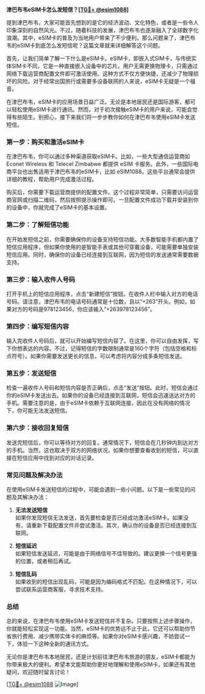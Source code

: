 **津巴布韦eSIM卡怎么发短信？[[TG💪+ @esim1088](https://t.me/s/esim1088)]**

提到津巴布韦，大家可能首先想到的是它的经济波动、文化特色，或者是一些令人印象深刻的自然风光。不过，随着科技的发展，津巴布韦也逐渐融入了全球数字化浪潮。其中，eSIM卡的普及为当地用户带来了不少便利。那么问题来了，津巴布韦的eSIM卡到底怎么发短信呢？这篇文章就来详细解答这个问题。

首先，让我们简单了解一下什么是eSIM卡。eSIM卡，即嵌入式SIM卡，与传统实体SIM卡不同，它是一种直接嵌入设备中的芯片。用户无需更换物理卡，只需通过网络下载运营商配置文件即可激活使用。这种方式不仅方便快捷，还减少了物理损坏的风险。对于经常出国旅行或需要多设备联网的人来说，eSIM卡无疑是一个福音。

在津巴布韦，eSIM卡的应用场景日益广泛。无论是本地居民还是国际游客，都可以轻松使用eSIM卡进行通讯。然而，对于初次接触eSIM卡的用户来说，可能会觉得有些陌生。别担心，接下来我们将一步步教你如何在津巴布韦使用eSIM卡发送短信。

### **第一步：购买和激活eSIM卡**

在津巴布韦，你可以通过多种渠道获取eSIM卡。比如，一些大型通信运营商如 Econet Wireless 和 Telecel Zimbabwe 都提供 eSIM 卡服务。此外，一些国际电商平台也出售适用于津巴布韦的eSIM卡，比如 eSIM1088。这些平台通常会提供详细的教程，帮助用户完成激活过程。

购买后，你需要下载运营商提供的配置文件。这个过程非常简单，只需要访问运营商官网或扫描二维码，然后按照提示操作即可。一旦配置文件成功下载并安装到你的设备中，你就完成了eSIM卡的基本设置。

### **第二步：了解短信功能**

在开始发短信之前，你需要确保你的设备支持短信功能。大多数智能手机都内置了短信应用程序，但如果你使用的是智能手表或其他可穿戴设备，可能需要单独安装短信应用。同时，确保你的设备已经连接到互联网，因为短信的发送通常需要数据支持。

### **第三步：输入收件人号码**

打开手机上的短信应用程序，点击“新建短信”按钮。在收件人栏中输入对方的电话号码。请注意，津巴布韦的电话号码通常是十位数，且以“+263”开头。例如，如果对方的号码是978123456，你应该输入“+263978123456”。

### **第四步：编写短信内容**

输入完收件人号码后，就可以开始编写短信内容了。在这里，你可以自由发挥，写下你想表达的内容。不过，记得短信的字数限制通常是160个字符（包括空格和标点符号）。如果你需要发送更长的信息，可以考虑将内容分成多条短信发送。

### **第五步：发送短信**

检查一遍收件人号码和短信内容是否正确后，点击“发送”按钮。此时，短信会通过你的eSIM卡发送出去。如果你的设备已经连接到互联网，短信会迅速送达对方的手机。需要注意的是，由于eSIM卡依赖于互联网连接，因此在没有网络的情况下，你可能无法发送短信。

### **第六步：接收回复短信**

发送完短信后，你可以等待对方的回复。通常情况下，短信会在几秒钟内到达对方的手机。当然，这也取决于双方的网络状况。如果你想要查看收到的短信，可以直接在短信应用中找到对应的对话记录。

### **常见问题及解决办法**

在使用eSIM卡发送短信的过程中，可能会遇到一些小问题。以下是一些常见的问题及其解决办法：

1. **无法发送短信**  
   如果你发现短信无法发送，首先要检查是否已经成功激活eSIM卡。如果没有，请重新下载配置文件并尝试激活。其次，确认你的设备是否已经连接到互联网。

2. **短信延迟**  
   如果短信发送延迟，可能是由于网络信号不佳导致的。建议更换一个信号更强的位置，或者稍后再试。

3. **短信乱码**  
   如果收到的短信出现乱码，可能是因为编码格式不匹配。在这种情况下，可以尝试联系运营商客服，寻求技术支持。

### **总结**

总的来说，在津巴布韦使用eSIM卡发送短信并不复杂。只要按照上述步骤操作，你就能轻松实现这一功能。当然，eSIM卡的优势远不止于此，它还可以帮助你节省旅行费用、减少携带实体卡的麻烦等。如果你对eSIM卡感兴趣，不妨尝试一下，体验一下这种全新的通讯方式。

无论你是津巴布韦本地居民，还是计划前往津巴布韦旅游的朋友，eSIM卡都能为你带来极大的便利。希望本文能帮助你更好地理解和使用eSIM卡。如果还有其他疑问，欢迎随时留言讨论！

[[TG💪+ @esim1088](https://t.me/s/esim1088) ![Image](https://i.postimg.cc/4NQfJmqS/Snipaste-2025-05-13-00-14-12.png)]